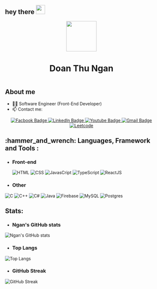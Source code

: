 <h2>
  hey there
  <img src="https://media.giphy.com/media/hvRJCLFzcasrR4ia7z/giphy.gif" width="30px"/>
</h2>
<div id="header" align="center">
  <img src="https://media.giphy.com/media/RkX2zcpO79EAf82ESl/giphy.gif" width="100"/>
</div>
<div align="center">
        <h1>Doan Thu Ngan</h1>
       <img src="https://komarev.com/ghpvc/?username=thungan1909&style=flat-square&color=blue" alt=""/>
 </div>
 
 <h2> About me </h2>
 
- 👩‍🎓 Software Engineer (Front-End Developer)
- 📫 Contact me:
<div align="center" id="badges">
    <a href="https://www.facebook.com/doanthungan19">
      <img src="https://img.shields.io/badge/Facebook-1877F2?style=for-the-badge&logo=facebook&logoColor=white" alt="Facbook Badge"/>
    </a>
    <a href="https://www.linkedin.com/in/%C4%91o%C3%A0n-thu-ng%C3%A2n-76a6ab233/">
      <img src="https://img.shields.io/badge/LinkedIn-blue?style=for-the-badge&logo=linkedin&logoColor=white" alt="LinkedIn Badge"/>
    </a>
    <a href="https://www.youtube.com/channel/UCLMhMocdyav3oFaFBJM4_dg">
      <img src="https://img.shields.io/badge/YouTube-red?style=for-the-badge&logo=youtube&logoColor=white" alt="Youtube Badge"/>
    </a>
    <a href="mailto:nganthudoan2001@gmail.com">
      <img src="https://img.shields.io/badge/Gmail-D14836?style=for-the-badge&logo=gmail&logoColor=white" alt="Gmail Badge"/>
    </a>
    <a href="https://leetcode.com/nganthudoan2001/">
      <img src="https://img.shields.io/badge/-LeetCode-FFA116?style=for-the-badge&logo=LeetCode&logoColor=black" alt="Leetcode" >
    </a>
</div>

<h2> :hammer_and_wrench: Languages, Framework and Tools : </h2>

- <h3>  Front-end </h3>
   
   ![HTML](https://img.shields.io/badge/HTML-E34F26.svg?logo=HTML&logoColor=white&style=for-the-badge)
   ![CSS](https://img.shields.io/badge/CSS3-1572B6?logo=CSS&logoColor=white&style=for-the-badge)
   ![JavasCript](https://img.shields.io/badge/JavaScript-323330?logo=Javascript&logoColor=white&style=for-the-badge)
  ![TypeScript](https://img.shields.io/badge/TypeScript-323330?logo=Typescript&logoColor=white&style=for-the-badge)
   ![ReactJS](	https://img.shields.io/badge/React-20232A?logo=ReactJS&logoColor=white&style=for-the-badge)
   
-  <h3> Other </h3>

  ![C](https://img.shields.io/badge/C-4640b8.svg?logo=C&logoColor=white&style=for-the-badge)
  ![C++](https://img.shields.io/badge/-C++-365dbf.svg?logo=C%2B%2B&logoColor=white&style=for-the-badge)
  ![C#](https://img.shields.io/badge/C%23-239120.svg?logo=C-sharp&logoColor=white&style=for-the-badge)
  ![Java](https://img.shields.io/badge/Java-007396.svg?logo=Java&logoColor=white&style=for-the-badge)
  ![Firebase](https://img.shields.io/badge/Firebase-%23039BE5.svg?logo=firebase&logoColor=white&style=for-the-badge)
  ![MySQL](https://img.shields.io/badge/MySQL-%2300f.svg?logo=MySQL&logoColor=white&style=for-the-badge)
  ![Postgres](https://img.shields.io/badge/PostgreSQL-316192?logo=Postgres&logoColor=white&style=for-the-badge)

<h2> Stats: </h2>

- <h3> Ngan's GitHub stats </h3>


![Ngan's GitHub stats](https://github-readme-stats.vercel.app/api?username=thungan1909&theme=vision-friendly-dark)

-  <h3>  Top Langs </h3>

![Top Langs](https://github-readme-stats.vercel.app/api/top-langs/?username=thungan1909&langs_count=9&layout=compact&theme=vision-friendly-dark&hide=makefile)

- <h3>  GitHub Streak </h3>
  
![GitHub Streak](http://github-readme-streak-stats.herokuapp.com?user=thungan1909&theme=vision-friendly-dark)




